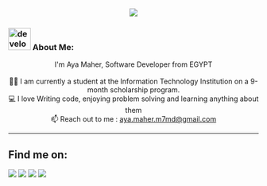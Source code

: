 <h1 align="center">
  <a href="https://git.io/typing-svg">
    <img src="https://readme-typing-svg.herokuapp.com/?lines=Hi+It's+Me+aya+maher;Nice+to+meet+you+%F0%9F%91%8B&center=true&size=30">
  </a>
</h1>
   
###  <img src="/images/Developer.gif" alt="developer gif"  height="45px">    About Me:
<p align="center">
  I'm Aya Maher, Software Developer from EGYPT
  <br>
  <br>
  👨‍🎓 I am currently a student at the Information Technology Institution on a 9-month scholarship program.
  <br>
  💻 I love Writing code, enjoying problem solving and learning anything about them
  <br>
  📫 Reach out to me : <a href="mailto:aya.maher.m7md@gmail.com">aya.maher.m7md@gmail.com</a>
<hr>

## 	Find me on:
[<img src="https://img.shields.io/badge/linkedin-%230077B5.svg?&style=for-the-badge&logo=linkedin&logoColor=white"/>](https://www.linkedin.com/in/aya-maher-7b37b31b3)
[<img src="https://img.shields.io/badge/leetcode-%2312100E.svg?&style=for-the-badge&logo=leetcode&logoColor=FFA116"/>](https://leetcode.com/aya_maher/)
[<img src="https://img.shields.io/badge/codeforces-%2312100E.svg?&style=for-the-badge&logo=codeforces&logoColor=white&color=28A745"/>](https://codeforces.com/profile/aya.maher5/)
[<img src="https://img.shields.io/badge/hackerrank-%237536A1.svg?&style=for-the-badge&logo=hackerrank&logoColor=white"/>](https://www.hackerrank.com/aya_maher)
